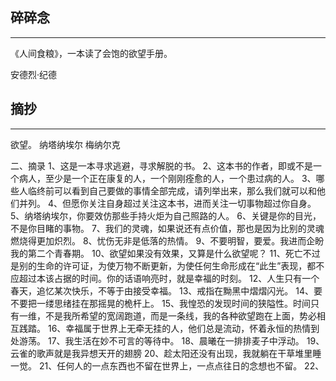 ## 碎碎念
---

《人间食粮》，一本读了会饱的欲望手册。

安德烈·纪德

## 摘抄
----

欲望。
纳塔纳埃尔
梅纳尔克

二、摘录
1、这是一本寻求逃避，寻求解脱的书。
2、这本书的作者，即或不是一个病人，至少是一个正在康复的人，一个刚刚痊愈的人，一个患过病的人。
3、哪些人临终前可以看到自己要做的事情全部完成，请列举出来，那么我们就可以和他们并列。
4、但愿你关注自身超过关注这本书，进而关注一切事物超过你自身。
5、纳塔纳埃尔，你要效仿那些手持火炬为自己照路的人。
6、关键是你的目光，不是你目睹的事物。
7、我们的灵魂，如果说还有点价值，那也是因为比别的灵魂燃烧得更加炽烈。
8、忧伤无非是低落的热情。
9、不要明智，要爱。我进而企盼我的第二个青春期。
10、欲望如果没有效果，又算是什么欲望呢？
11、死亡不过是别的生命的许可证，为使万物不断更新，为使任何生命形成在“此生”表现，都不应超过本该占据的时间。你的话语响亮时，就是幸福的时刻。
12、人生只有一个春天，追忆某次快乐，不等于由接受幸福。
13、戒指在黝黑中熠熠闪光。
14、要不要把一缕思绪挂在那摇晃的桅杆上。
15、我惶恐的发现时间的狭隘性。时间只有一维，不是我所希望的宽阔跑道，而是一条线，我的各种欲望跑在上面，势必相互践踏。
16、幸福属于世界上无牵无挂的人，他们总是流动，怀着永恒的热情到处游荡。
17、我生活在妙不可言的等待中。
18、晨曦在一排排麦子中浮动。
19、云雀的歌声就是我异想天开的翅膀
20、趁太阳还没有出现，我就躺在干草堆里睡一觉。
21、任何人的一点东西也不留在世界上，一点点往日的念想也不留。
22、

